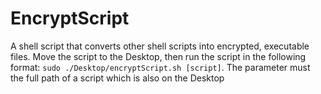 # EncryptScript
A shell script that converts other shell scripts into encrypted, executable files. Move the script to the Desktop, then run the script in the following format: `sudo ./Desktop/encryptScript.sh [script]`. The parameter must the full path of a script which is also on the Desktop
